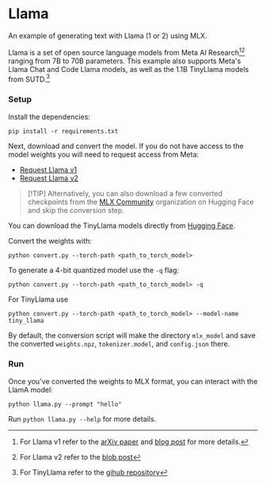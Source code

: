 # Llama

An example of generating text with Llama (1 or 2) using MLX.

Llama is a set of open source language models from Meta AI Research[^1][^2]
ranging from 7B to 70B parameters. This example also supports Meta's Llama Chat
and Code Llama models, as well as the 1.1B TinyLlama models from SUTD.[^3]

### Setup

Install the dependencies:

```
pip install -r requirements.txt
```

Next, download and convert the model. If you do not have access to the model
weights you will need to request access from Meta:

- [Request Llama v1](https://docs.google.com/forms/d/e/1FAIpQLSfqNECQnMkycAp2jP4Z9TFX0cGR4uf7b_fBxjY_OjhJILlKGA/viewform)
- [Request Llama v2](https://ai.meta.com/resources/models-and-libraries/llama-downloads/)

> [!TIP] Alternatively, you can also download a few converted checkpoints from
> the [MLX Community](https://huggingface.co/mlx-community) organization on
> Hugging Face and skip the conversion step.

You can download the TinyLlama models directly from [Hugging
Face](https://huggingface.co/TinyLlama).

Convert the weights with:

```
python convert.py --torch-path <path_to_torch_model>
```

To generate a 4-bit quantized model use the `-q` flag:

```
python convert.py --torch-path <path_to_torch_model> -q
```

For TinyLlama use

```
python convert.py --torch-path <path_to_torch_model> --model-name tiny_llama
```

By default, the conversion script will make the directory `mlx_model` and save
the converted `weights.npz`, `tokenizer.model`, and `config.json` there.


### Run

Once you've converted the weights to MLX format, you can interact with the
LlamA model:

```
python llama.py --prompt "hello"
```

Run `python llama.py --help` for more details.

[^1]: For Llama v1 refer to the [arXiv paper](https://arxiv.org/abs/2302.13971) and [blog post](https://ai.meta.com/blog/large-language-model-llama-meta-ai/) for more details.
[^2]: For Llama v2 refer to the [blob post](https://ai.meta.com/llama/)
[^3]: For TinyLlama refer to the [gihub repository](https://github.com/jzhang38/TinyLlama?tab=readme-ov-file)
